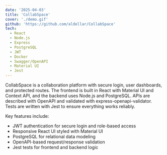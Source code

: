 ```yaml
---
date: '2025-04-03'
title: 'CollabSpace'
cover: './demo.gif'
github: 'https://github.com/aldellar/CollabSpace'
tech:
  - React
  - Node.js
  - Express
  - PostgreSQL
  - JWT
  - Docker
  - Swagger/OpenAPI
  - Material UI
  - Jest
---
```


CollabSpace is a collaboration platform with secure login, user dashboards, and protected routes. The frontend is built in React with Material UI and Context API, and the backend uses Node.js and PostgreSQL. APIs are described with OpenAPI and validated with express-openapi-validator. Tests are written with Jest to ensure everything works reliably.

Key features include:

- JWT authentication for secure login and role-based access
- Responsive React UI styled with Material UI
- PostgreSQL for relational data modeling
- OpenAPI-based request/response validation
- Jest tests for frontend and backend logic
